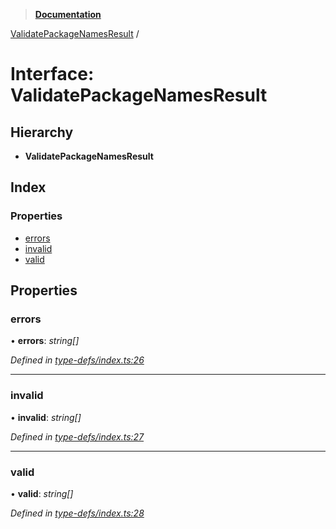> **[Documentation](../README.md)**

[ValidatePackageNamesResult](validatepackagenamesresult.md) /

# Interface: ValidatePackageNamesResult

## Hierarchy

* **ValidatePackageNamesResult**

## Index

### Properties

* [errors](validatepackagenamesresult.md#errors)
* [invalid](validatepackagenamesresult.md#invalid)
* [valid](validatepackagenamesresult.md#valid)

## Properties

###  errors

• **errors**: *string[]*

*Defined in [type-defs/index.ts:26](https://github.com/dylanaubrey/repodog/blob/8933341/packages/helpers/src/type-defs/index.ts#L26)*

___

###  invalid

• **invalid**: *string[]*

*Defined in [type-defs/index.ts:27](https://github.com/dylanaubrey/repodog/blob/8933341/packages/helpers/src/type-defs/index.ts#L27)*

___

###  valid

• **valid**: *string[]*

*Defined in [type-defs/index.ts:28](https://github.com/dylanaubrey/repodog/blob/8933341/packages/helpers/src/type-defs/index.ts#L28)*